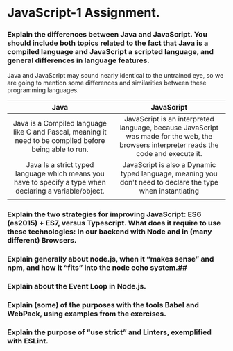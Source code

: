 # JavaScript-1 Assignment. #

### Explain the differences between Java and JavaScript. You should include both topics related to the fact that Java is a compiled language and JavaScript a scripted language, and general differences in language features. ##

Java and JavaScript may sound nearly identical to the untrained eye, so we are going to mention some differences and similarities between
these programming languages.

| Java | JavaScript |
|:----------------------------------------------------------------------------------------------------------:|:-----------------------------------------------------------------------------------------------------------------------------------------:|
| Java is a Compiled language like C  and Pascal, meaning it need to be  compiled before being able to run. | JavaScript is an interpreted language, because  JavaScript was made for the web, the browsers  interpreter reads the code and execute it. |
| Java Is a strict typed language  which means you have to specify a  type when declaring a variable/object. | JavaScript is also a Dynamic typed language, meaning you don't need to declare the type when instantiating |
|  |  |

### Explain the two strategies for improving JavaScript: ES6 (es2015) + ES7, versus Typescript. What does it require to use these technologies: In our backend with Node and in (many different) Browsers. ##

### Explain generally about node.js, when it “makes sense” and npm, and how it “fits” into the node echo system.##

### Explain about the Event Loop in Node.js. ##

### Explain (some) of the purposes with the tools Babel and WebPack, using  examples from the exercises. ##

### Explain the purpose of “use strict” and Linters, exemplified with ESLint. ##